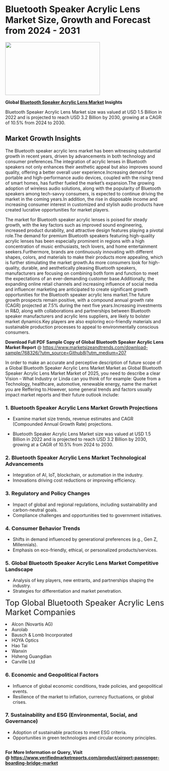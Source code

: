 <H1>Bluetooth Speaker Acrylic Lens Market Size, Growth and Forecast from 2024 - 2031</H1><img class="aligncenter size-medium wp-image-584254" src="https://thirdeyenews.in/wp-content/uploads/2024/09/Global-Market-Research-300x168.jpeg" alt="" width="300" height="168" /><p><strong>Global&nbsp;<a href="https://www.marketsizeandtrends.com/download-sample/768326/?utm_source=Github8j?utm_medium=207">Bluetooth Speaker Acrylic Lens Market</a> Insights</strong></p><p>Bluetooth Speaker Acrylic Lens Market size was valued at USD 1.5 Billion in 2022 and is projected to reach USD 3.2 Billion by 2030, growing at a CAGR of 10.5% from 2024 to 2030.</p><p><h2>Market Growth Insights</h2> The Bluetooth speaker acrylic lens market has been witnessing substantial growth in recent years, driven by advancements in both technology and consumer preferences.The integration of acrylic lenses in Bluetooth speakers not only enhances their aesthetic appeal but also improves sound quality, offering a better overall user experience.Increasing demand for portable and high-performance audio devices, coupled with the rising trend of smart homes, has further fueled the market’s expansion.The growing adoption of wireless audio solutions, along with the popularity of Bluetooth speakers among tech-savvy consumers, is expected to continue driving the market in the coming years.In addition, the rise in disposable income and increasing consumer interest in customized and stylish audio products have created lucrative opportunities for market players.<p>The market for Bluetooth speaker acrylic lenses is poised for steady growth, with the key factors such as improved sound engineering, increased product durability, and attractive design features playing a pivotal role.The demand for premium Bluetooth speakers featuring high-quality acrylic lenses has been especially prominent in regions with a high concentration of music enthusiasts, tech lovers, and home entertainment seekers.Furthermore, brands are continuously innovating with different shapes, colors, and materials to make their products more appealing, which is further stimulating the market growth.As more consumers look for high-quality, durable, and aesthetically pleasing Bluetooth speakers, manufacturers are focusing on combining both form and function to meet the expectations of an ever-demanding customer base.Additionally, the expanding online retail channels and increasing influence of social media and influencer marketing are anticipated to create significant growth opportunities for the Bluetooth speaker acrylic lens market.The future growth prospects remain positive, with a compound annual growth rate (CAGR) projected at 7.5% during the next five years.Increasing investments in R&D, along with collaborations and partnerships between Bluetooth speaker manufacturers and acrylic lens suppliers, are likely to bolster market dynamics.Key players are also exploring eco-friendly materials and sustainable production processes to appeal to environmentally conscious consumers.<p><span class=""><strong>Download Full PDF Sample Copy of Global Bluetooth Speaker Acrylic Lens Market Report</strong> @ <a href="https://www.marketsizeandtrends.com/download-sample/768326/?utm_source=Github8j?utm_medium=207" target="_blank">https://www.marketsizeandtrends.com/download-sample/768326/?utm_source=Github8j?utm_medium=207</a></span></p><p>In order to make an accurate and perceptive description of future scope of a Global&nbsp;Bluetooth Speaker Acrylic Lens Market Market as Global&nbsp;Bluetooth Speaker Acrylic Lens Market Market of 2025, you need to describe a clear Vision &ndash; What Industry or Linda can you think of for example: Quote from a Technology, healthcare, automotive, renewable energy, name the market you are Reffering to.However, some general trends and factors usually impact market reports and their future outlook include:</p><h3>1.&nbsp;<strong>Bluetooth Speaker Acrylic Lens Market Growth Projections</strong></h3><ul><li>Examine market size trends, revenue estimates and CAGR (Compounded Annual Growth Rate) projections.</li><li><p>Bluetooth Speaker Acrylic Lens Market size was valued at USD 1.5 Billion in 2022 and is projected to reach USD 3.2 Billion by 2030, growing at a CAGR of 10.5% from 2024 to 2030.</p></li></ul><h3>2.&nbsp;<strong>Bluetooth Speaker Acrylic Lens Market Technological Advancements</strong></h3><ul><li>Integration of AI, IoT, blockchain, or automation in the industry.</li><li>Innovations driving cost reductions or improving efficiency.</li></ul><h3>3.&nbsp;<strong>Regulatory and Policy Changes</strong></h3><ul><li>Impact of global and regional regulations, including sustainability and carbon-neutral goals.</li><li>Compliance challenges and opportunities tied to government initiatives.</li></ul><h3>4.&nbsp;<strong>Consumer Behavior Trends</strong></h3><ul><li>Shifts in demand influenced by generational preferences (e.g., Gen Z, Millennials).</li><li>Emphasis on eco-friendly, ethical, or personalized products/services.</li></ul><h3>5.&nbsp;<strong>Global Bluetooth Speaker Acrylic Lens Market Competitive Landscape</strong></h3><ul><li>Analysis of key players, new entrants, and partnerships shaping the industry.</li><li>Strategies for differentiation and market penetration.</li></ul><p data-pm-slice="1 1 []"><span style="color: inherit; font-family: inherit; font-size: 25px;">Top Global Bluetooth Speaker Acrylic Lens Market Companies</span></p><div class="" data-test-id=""><p><li>Alcon (Novartis AG)</li><li> Aurolab</li><li> Bausch & Lomb Incorporated</li><li> HOYA Optics</li><li> Hao Tai</li><li> Wanxin</li><li> Hsheng Guangdian</li><li> Carville Ltd</li></p></div><h3>6.&nbsp;<strong>Economic and Geopolitical Factors</strong></h3><ul><li>Influence of global economic conditions, trade policies, and geopolitical events.</li><li>Resilience of the market to inflation, currency fluctuations, or global crises.</li></ul><h3>7.&nbsp;<strong>Sustainability and ESG (Environmental, Social, and Governance)</strong></h3><ul><li>Adoption of sustainable practices to meet ESG criteria.</li><li>Opportunities in green technologies and circular economy principles.</li></ul><h2><strong style="font-size: 14px;">For More Information or Query, Visit @&nbsp;</strong><a style="background-color: #ffffff; font-size: 14px;" href="https://www.marketsizeandtrends.com/report/bluetooth-speaker-acrylic-lens-market/" target="_blank">https://www.verifiedmarketreports.com/product/airport-passenger-boarding-bridge-market</a></h2>